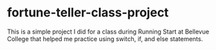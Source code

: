 # fortune-teller-class-project
This is a simple project I did for a class during Running Start at Bellevue College that helped me practice using switch, if, and else statements.
